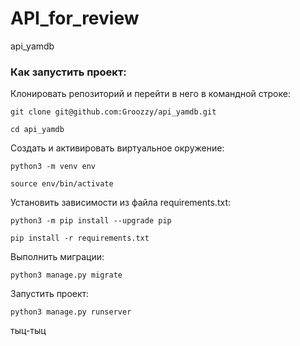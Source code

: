 # API_for_review
api_yamdb

### Как запустить проект:

Клонировать репозиторий и перейти в него в командной строке:

```
git clone git@github.com:Groozzy/api_yamdb.git
```

```
cd api_yamdb
```

Cоздать и активировать виртуальное окружение:

```
python3 -m venv env
```

```
source env/bin/activate
```

Установить зависимости из файла requirements.txt:

```
python3 -m pip install --upgrade pip
```

```
pip install -r requirements.txt
```

Выполнить миграции:

```
python3 manage.py migrate
```

Запустить проект:

```
python3 manage.py runserver
```
тыц-тыц
